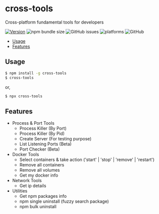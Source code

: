 # cross-tools

Cross-platform fundamental tools for developers

[![Version](https://img.shields.io/npm/v/cross-tools.svg)](https://npmjs.org/package/cross-tools)
![npm bundle size](https://img.shields.io/bundlephobia/minzip/cross-tools)
![GitHub issues](https://img.shields.io/github/issues/tahsinature/cross-tools)
![platforms](https://img.shields.io/badge/platforms-macOS%20%E2%97%8F%20Windows%20%E2%97%8F%20Linux-blue)
![GitHub](https://img.shields.io/github/license/tahsinature/cross-tools)

<!-- toc -->

- [Usage](#usage)
- [Features](#features)
<!-- tocstop -->

## Usage

<!-- usage -->

```bash
$ npm install -g cross-tools
$ cross-tools
```

or,

```bash
$ npx cross-tools
```

<!-- usagestop -->

## Features

- Process & Port Tools
  - Process Killer (By Port)
  - Process Killer (By Pid)
  - Create Server (For testing purpose)
  - List Listening Ports (Beta)
  - Port Checker (Beta)
- Docker Tools
  - Select containers & take action ('start' | 'stop' | 'remove' | 'restart')
  - Remove all containers
  - Remove all volumes
  - Get my docker info
- Network Tools
  - Get ip details
- Utilities
  - Get npm packages info
  - npm single uninstall (fuzzy search package)
  - npm bulk uninstall
